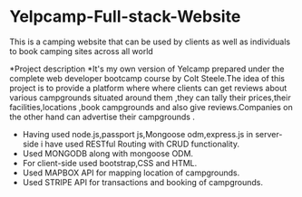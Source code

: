 # Yelpcamp-Full-stack-Website
This is a camping website that can be used by clients as well as individuals to book camping sites across all world

*Project description
*It's my own version of Yelcamp prepared under the complete web developer bootcamp course by Colt Steele.The idea of this project is to provide a platform where where clients can get reviews about various campgrounds situated around them ,they can tally their prices,their facilities,locations ,book campgrounds and also give reviews.Companies on the other hand can advertise their campgrounds .

* Having used node.js,passport js,Mongoose odm,express.js in server-side i have used RESTful Routing with CRUD functionality.
* Used MONGODB along with mongoose ODM.
* For client-side used bootstrap,CSS and HTML.
* Used MAPBOX API for mapping location of campgrounds.
* Used STRIPE API for transactions and booking of campgrounds.
